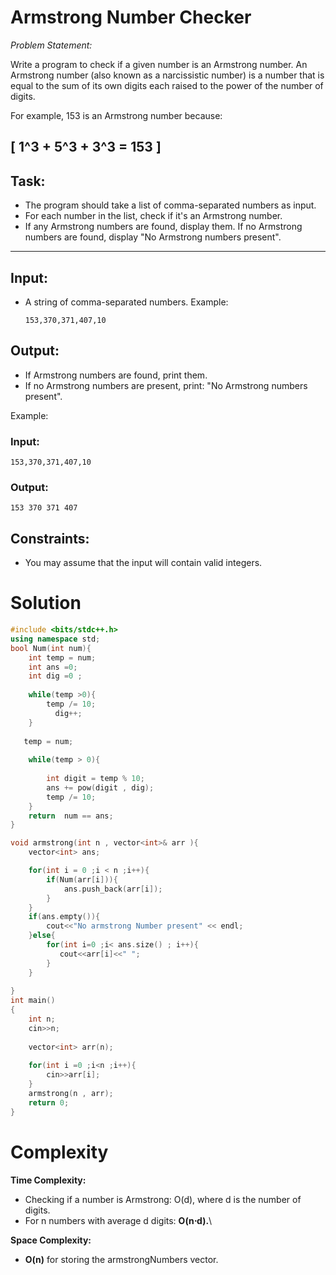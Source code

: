 # Armstrong Number Checker

*Problem Statement:*

Write a program to check if a given number is an Armstrong number. An Armstrong number (also known as a narcissistic number) is a number that is equal to the sum of its own digits each raised to the power of the number of digits. 

For example, 153 is an Armstrong number because:

\[
1^3 + 5^3 + 3^3 = 153
\]
---

## Task:

- The program should take a list of comma-separated numbers as input.
- For each number in the list, check if it's an Armstrong number.
- If any Armstrong numbers are found, display them. If no Armstrong numbers are found, display "No Armstrong numbers present".

---

## Input:
- A string of comma-separated numbers. 
  Example: 
  
  ```153,370,371,407,10```
  

## Output:
- If Armstrong numbers are found, print them. 
- If no Armstrong numbers are present, print: "No Armstrong numbers present".

Example:

### Input:
```plaintext
153,370,371,407,10
```

### Output:
```plaintext
153 370 371 407
```

## Constraints:
- You may assume that the input will contain valid integers.

# Solution
```C++
#include <bits/stdc++.h>
using namespace std;
bool Num(int num){
    int temp = num;
    int ans =0;
    int dig =0 ;
    
    while(temp >0){
        temp /= 10;
          dig++;
    }
   
   temp = num;
   
    while(temp > 0){
        
        int digit = temp % 10;
        ans += pow(digit , dig);
        temp /= 10;
    }
    return  num == ans;
}

void armstrong(int n , vector<int>& arr ){
    vector<int> ans;

    for(int i = 0 ;i < n ;i++){
        if(Num(arr[i])){
            ans.push_back(arr[i]);
        }
    }
    if(ans.empty()){
        cout<<"No armstrong Number present" << endl;
    }else{
        for(int i=0 ;i< ans.size() ; i++){
           cout<<arr[i]<<" ";
        }
    }
  
}
int main()
{
    int n;
    cin>>n;
    
    vector<int> arr(n);
    
    for(int i =0 ;i<n ;i++){
        cin>>arr[i];
    }
    armstrong(n , arr);
    return 0;
}
```

# Complexity

**Time Complexity:**

  - Checking if a number is Armstrong: O(d), where d is the number of digits.
  - For n numbers with average d digits: **O(n⋅d).**\


**Space Complexity:**
  - **O(n)** for storing the armstrongNumbers vector.